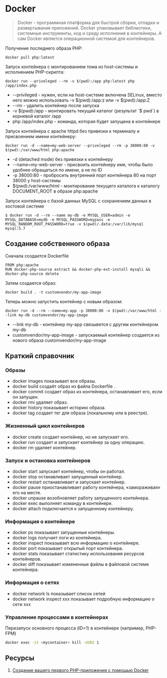 # Docker

> Docker - программная платформа для быстрой сборки, отладки и
развертывания приложений. Docker упаковывает библиотеки, системные
инструменты, код и среду исполнения в контейнеры. А сам Docker является
операционной системой для контейнеров.

Получение последнего образа PHP:
```
docker pull php:latest
```

Запуск контейнера с монтированием тома из host-системы и исполнением
PHP-скрипта:
```
docker run --priveleged --rm -v $(pwd):/app php:latest php /app/index.php
```
* --privileged - нужен, если на host-системе включена SELinux, вместо
  него можно использовать -v $(pwd):/app:z или -v $(pwd):/app:Z
* --rm - удалить контейнер после запуска
* -v $(pwd):/app - монтировать текущий каталог (результат `$ pwd`) в
  корневой каталог /app
* php /app/index.php - команда, которая будет запущена в контейнере

Запуск контейнера с apache httpd без привязки к терминалу и присвоением
имени контейнеру:
```
docker run -d --name=my-web-server --priveleged --rm -p 38000:80 -v $(pwd):/var/www/html php:apache
```
* -d (detached mode) без привязки к контейнеру
* --name=my-web-server - присвоить контейнеру имя, чтобы было удобнее
  обращаться по имени, а не по ID
* -p 38000:80 - пробросить внутренний порт контейнера 80 на порт
  38000 у host-системы
* $(pwd):/var/www/html - монтирование текущего каталога к каталогу
  DOCUMENT_ROOT в образе php:apache

Запуск контейнера с базой данных MySQL с сохранением данных в хостовой
системе
```
$ docker run -d --rm --name my-db -e MYSQL_USER=admin -e MYSQL_DATABASE=mydb -e MYSQL_PASSWORD=mypass -e MYSQL_RANDOM_ROOT_PASSWORD=true -v $(pwd)/.data:/var/lib/mysql mysql:5.7
```

## Создание собственного образа

Сначала создается Dockerfile
```
FROM php:apache
RUN docker-php-source extract && docker-php-ext-install mysqli && docker-php-source delete
```

Затем создается образ:
```
docker build . -t customvendor/my-app-image
```

Теперь можно запустить контейнер с новым образом:
```
docker run -d --rm --name=my-app -p 38000:80 -v $(pwd):/var/www/html --link my-db customvendor/my-app-image
```
* --link my-db - контейнер my-app связывется с другим контейнером my-db
* customvendor/my-app-image - запускаемый контейнер создается из нового образа customvendor/my-app-image

## Краткий справочник

### Образы
* docker images показывает все образы.
* docker build создаёт образ из файла Dockerfile .
* docker commit создает образ из контейнера, останавливает его, если он запущен.
* docker rmi удаляет образ.
* docker history показывает историю образа.
* docker tag создает тег для образа (локальному или в реестре).

### Жизненный цикл контейнеров
* docker create создает контейнер, но не запускает его.
* docker run создает и запускает контейнер за одну операцию.
* docker rm удаляет контейнер.

### Запуск и остановка контейнеров
* docker start запускает контейнер, чтобы он работал.
* docker stop останавливает запущенный контейнер.
* docker restart останавливает и запускает контейнер.
* docker pause приостанавливает работу контейнера, «замораживая» его на месте.
* docker unpause возобновляет работу запущенного контейнера.
* docker exec выполняет команду в контейнере.
* docker attach подключается к запущенному контейнеру.

### Информация о контейнере
* docker ps показывает запущенные контейнеры.
* docker logs получает логи из контейнера.
* docker inspect  показывает всю информацию о контейнере.
* docker port показывает открытый порт контейнера.
* docker stats показывает статистику использования ресурсов контейнеров.
* docker diff показывает измененные файлы в файловой системе контейнера.

### Информация о сетях
* docker network ls показывает список сетей
* docker network inspect xxx показывает подробную информацию о сети xxx

### Управление процессами в контейнерах

Перезапуск основного процесса (ID=1) в контейнере (например, PHP-FPM)
```bash
docker exec -it <mycontainer> kill -USR2 1
```

## Ресурсы

1. [Создание вашего первого PHP-приложения с помощью Docker](https://leanpub.com/first-php-docker-application-ru)